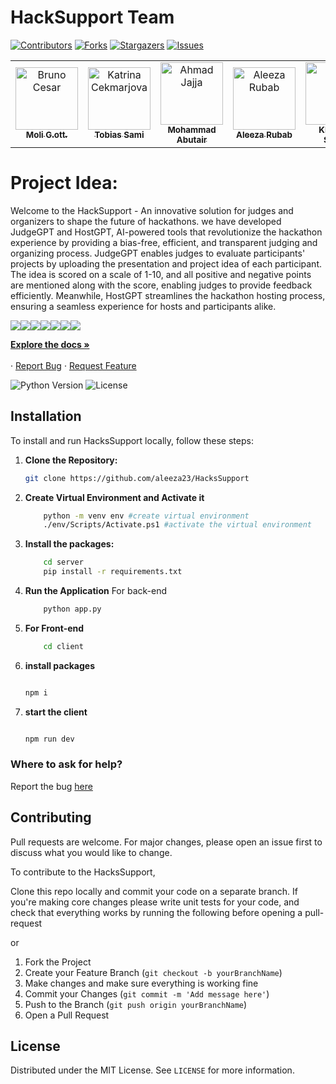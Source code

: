 # HackSupport Team

[![Contributors][contributors-shield]][contributors-url]
[![Forks][forks-shield]][forks-url]
[![Stargazers][stars-shield]][stars-url]
[![Issues][issues-shield]][issues-url]
<table>
    <tbody>
        <tr>
          <td align="center">
                <a href="https://www.linkedin.com/in/moligott/">
                    <img src="https://media.discordapp.net/attachments/1257935718484017224/1258443826125738014/WhatsApp_Image_2023-06-10_at_21.36.48.jpg?ex=6688b964&is=668767e4&hm=2f6d4543b8587a1a6e313a05bd4c635e2999a9cae20a8745264e2238f68db937&=&format=webp&width=450&height=599" width="100px;" alt="Bruno Cesar"/>
                    <br />
                    <sub><b>Moli G.ott.</b></sub>
                </a> 
            </td>
          <td align="center">
                <a href="#">
                    <img src="https://media.discordapp.net/attachments/1256952185636393021/1258443547762491493/IMG_2728.png?ex=6688b922&is=668767a2&hm=69065d77f377381b03b117f56e2d69d055309819fff15a686d986f0b07da8b38&=&format=webp&quality=lossless&width=599&height=599" width="100px;" alt="Katrina Cekmarjova"/>
                    <br />
                    <sub><b>Tobias Sami</b></sub>
                </a> 
            </td>
            <td align="center">
                <a href="https://github.com/abutair">
                    <img src="https://media.discordapp.net/attachments/1256952185636393021/1258447200468467833/1690549379348.png?ex=6688bc89&is=66876b09&hm=5809b27474939f519fcb313d1184ffd6342be1eb205ddf329f3ddc8dd4ff22d2&=&format=webp&quality=lossless&width=599&height=599" width="100px;" alt="Ahmad Jajja"/>
                    <br />
                    <sub><b>Mohammad Abutair</b></sub>
                </a> 
            </td>
                        <td align="center">
                <a href="https://www.linkedin.com/in/aleezarubab/">
                    <img src="https://avatars.githubusercontent.com/u/130530849?v=4" width="100px;" alt="Aleeza Rubab"/>
                    <br />
                    <sub><b>Aleeza Rubab</b></sub>
                </a> 
            </td>
          <td align="center">
                <a href="www.linkedin.com/in/saima-zainab-958ba7240">
                    <img src="https://media.discordapp.net/attachments/1258047041310031938/1258442307590684704/IMG_20240704_201947.jpg?ex=6688b7fa&is=6687667a&hm=46356ab6027cf583eb6bfe87d70e5f29f3453f39d4ae0a4d7387d99c2c46c651&=&format=webp&width=596&height=599" width="100px;" alt="Aymen Noor"/>
                    <br />
                    <sub><b>Khadijah Shabir</b></sub>
                </a> 
            </td>
            <td align="center">
                <a href="#">
                    <img src="https://media.discordapp.net/attachments/1258057323440635994/1258438626350465034/IMG-20231116-WA0004.jpg?ex=6688b48d&is=6687630d&hm=63857cdbed817e218e786d6197fe4f759a88f74d56b51e67055ca621ac53a5a3&=&format=webp&width=399&height=599" width="100px;" alt="Inam Ul Rehman"/>
                    <br />
                    <sub><b>Saima Zainab</b></sub>
                </a> 
            </td>

     
</tbody>
<table>

# Project Idea:

Welcome to the HackSupport - An innovative solution for judges and organizers to shape the future of hackathons.  we have developed JudgeGPT and HostGPT, AI-powered tools that revolutionize the hackathon experience by providing a bias-free, efficient, and transparent judging and organizing process. JudgeGPT enables judges to evaluate participants' projects by uploading the presentation and project idea of each participant. The idea is scored on a scale of 1-10, and all positive and negative points are mentioned along with the score, enabling judges to provide feedback efficiently. Meanwhile, HostGPT streamlines the hackathon hosting process, ensuring a seamless experience for hosts and participants alike.

<img src="./demo/imh01.PNG">
<img src="./demo/img02.PNG">
<img src="./demo/img03.PNG">
<img src="./demo/img04.PNG">
<img src="./demo/img05.PNG">
<img src="./demo/img06.PNG">
<img src="./demo/img07.png">



<p>
 <p>
    <a href="https://github.com/aleeza23/HacksSupport"><strong>Explore the docs »</strong></a>
    <br />
    <br />
<!--     <a href="https://lablab.ai/event/leap-2024-hackathon/ecofactor-team/ecofactor-smart-manufactures-solutions">View Project</a> -->
    ·
    <a href="https://github.com/aleeza23/HacksSupport/issues">Report Bug</a>
    ·
    <a href="https://github.com/aleeza23/HacksSupport/issues">Request Feature</a>
  </p>
</p>

![Python Version][python-image]
![License][license-image]


## Installation 

To install and run HacksSupport locally, follow these steps:

1. **Clone the Repository:**

    ```bash
    git clone https://github.com/aleeza23/HacksSupport

    ```
2. **Create Virtual Environment and Activate it**

    ```bash
        python -m venv env #create virtual environment
        ./env/Scripts/Activate.ps1 #activate the virtual environment
    ```
3. **Install the packages:**

    ```bash
        cd server 
        pip install -r requirements.txt
    
    ```

4. **Run the Application** For back-end 

    ```bash
        python app.py    
    ```   
5. **For Front-end**
    ```bash
        cd client
    ```
6. **install packages**
    ```bash

   npm i
    ```
7. **start the client**
    ```bash

   npm run dev

    ```

### Where to ask for help?
Report the bug [here](https://github.com/aleeza23/HacksSupport/issues)


## Contributing

Pull requests are welcome. For major changes, please open an issue first to discuss what you would like to change.

To contribute to the HacksSupport, 

Clone this repo locally and commit your code on a separate branch.
If you're making core changes please write unit tests for your code, and check that everything works by running the following before opening a pull-request

or 

1. Fork the Project
2. Create your Feature Branch (`git checkout -b yourBranchName`)
3. Make changes and make sure everything is working fine
4. Commit your Changes (`git commit -m 'Add message here'`)
5. Push to the Branch (`git push origin yourBranchName`)
6. Open a Pull Request

## License

Distributed under the MIT License. See `LICENSE` for more information.

[python-image]: https://img.shields.io/badge/python-v3.6+-blue.svg
[license-image]: https://img.shields.io/badge/license-MIT-blue.svg

[contributors-shield]: https://img.shields.io/github/contributors/aleeza23/HacksSupport.svg?style=for-the-badge
[contributors-url]: https://github.com/aleeza23/HacksSupport/graphs/contributors
[forks-shield]: https://img.shields.io/github/forks/aleeza23/HacksSupport.svg?style=for-the-badge
[forks-url]: https://github.com/aleeza23/HacksSupport/network/members
[stars-shield]: https://img.shields.io/github/stars/aleeza23/HacksSupport.svg?style=for-the-badge
[stars-url]: https://github.com/aleeza23/HacksSupport/stargazers
[issues-shield]: https://img.shields.io/github/issues/aleeza23/HacksSupport.svg?style=for-the-badge
[issues-url]: https://github.com/aleeza23/HacksSupport/issues
[license-shield]: https://img.shields.io/github/license/aleeza23/HacksSupport.svg?style=for-the-badge
[license-url]: https://github.com/aleeza23/HacksSupport/blob/master/LICENSE.txt
[linkedin-shield]: https://img.shields.io/badge/-LinkedIn-black.svg?style=for-the-badge&logo=linkedin&colorB=555




